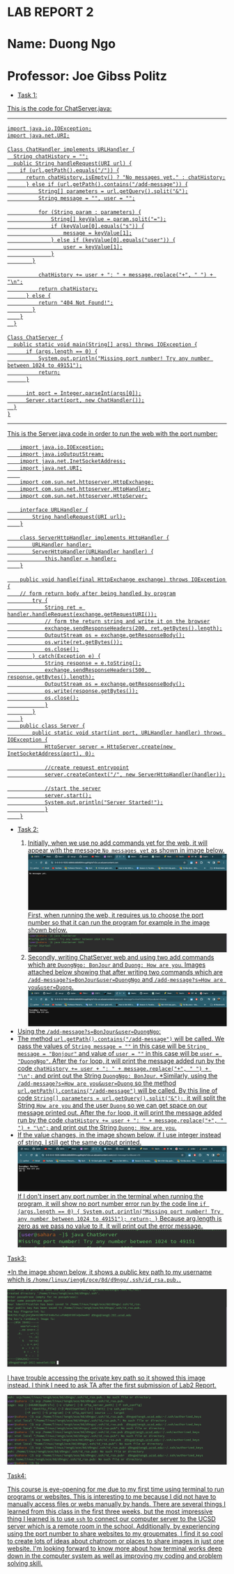 # LAB REPORT 2
# Name: Duong Ngo
# Professor: Joe Gibss Politz

* <u> Task 1:

<u> This is the code for ChatServer.java:


---

    
    import java.io.IOException;
    import java.net.URI;

    Class ChatHandler implements URLHandler {
      String chatHistory = "";
      public String handleRequest(URI url) {
        if (url.getPath().equals("/")) {
          return chatHistory.isEmpty() ? "No messages yet." : chatHistory;
          } else if (url.getPath().contains("/add-message")) {
              String[] parameters = url.getQuery().split("&");
              String message = "", user = "";

              for (String param : parameters) {
                  String[] keyValue = param.split("=");
                  if (keyValue[0].equals("s")) {
                      message = keyValue[1];
                  } else if (keyValue[0].equals("user")) {
                      user = keyValue[1];
                  }
            }

              chatHistory += user + ": " + message.replace("+", " ") + "\n";
              return chatHistory;
          } else {
              return "404 Not Found!";
            }
        }
      }

    Class ChatServer {
      public static void main(String[] args) throws IOException {
          if (args.length == 0) {
              System.out.println("Missing port number! Try any number between 1024 to 49151");
              return;
          }

          int port = Integer.parseInt(args[0]);
          Server.start(port, new ChatHandler());
      }
    }

---

<u> This is the Server.java code in order to run the web with the port number:


        import java.io.IOException;
        import java.ioOutputStream;
        import java.net.InetSocketAddress;
        import java.net.URI;
        
        import com.sun.net.httpserver.HttpExchange;
        import com.sun.net.httpserver.HttpHandler;
        import com.sun.net.httpserver.HttpServer;

        interface URLHandler {
            String handleRequest(URI url);
        }

        class ServerHttpHandler implements HttpHandler {
            URLHandler handler;
            ServerHttpHandler(URLHandler handler) {
                this.handler = handler;
        }

        public void handle(final HttpExchange exchange) throws IOException {
        // form return body after being handled by program
            try {
                String ret = handler.handleRequest(exchange.getRequestURI());
                // form the return string and write it on the browser
                exchange.sendResponseHeaders(200, ret.getBytes().length);
                OutputStream os = exchange.getResponseBody();
                os.write(ret.getBytes());
                os.close();
            } catch(Exception e) {
                String response = e.toString();
                exchange.sendResponseHeaders(500, response.getBytes().length);
                OutputStream os = exchange.getResponseBody();
                os.write(response.getBytes());
                os.close();
                }
            }
        }
        public class Server {
            public static void start(int port, URLHandler handler) throws IOException {
                HttpServer server = HttpServer.create(new InetSocketAddress(port), 0);

                //create request entrypoint
                server.createContext("/", new ServerHttpHandler(handler));

                //start the server
                server.start();
                System.out.println("Server Started!");
                }
        }


* <u> Task 2:
  1. Initially, when we use no add commands yet for the web, it will appear with the message `No messages yet` as shown in image below.
  ![Image](NoCommandYet.png)
  First, when running the web, it requires us to choose the port number so that it can run the program for example in the image shown below.
  ![Image](RunPortNum.png)
  2. Secondly, writing ChatServer web and using two add commands which are `DuongNgo: BonJour` and `Duong: How are you`. Images attached below showing that after writing two commands which
  are `/add-message?s=BonJour&user=DuongNgo` and `/add-message?s=How are you&user=Duong`.
  ![Image](afterTwoCommands.png)
* Using the `/add-message?s=BonJour&user=DuongNgo`:
* The method `url.getPath().contains("/add-message")` will be called. We pass the values of `String message = ""` in this case will be
  `String message = "Bonjour"` and value of `user = ""` in this case will be `user = "DuongNgo"`. After the `for` loop, it will print the message added run by the code `chatHistory += user + ": " + message.replace("+", " ") + "\n";` and print out the String `DuongNgo: BonJour`.
*Similarly, using the `/add-message?s=How are you&user=Duong` so the method `url.getPath().contains("/add-message")` will be called. By this line of code `String[] parameters = url.getQuery().split("&");`, it will split the String `How are you` and the user `Duong` so we can get space on our message printed out. After the `for` loop, it will print the message added run by the code `chatHistory += user + ": " + message.replace("+", " ") + "\n";` and print out the String `Duong: How are you`.
* If the value changes, in the image shown below, if I use integer instead of string, I still get the same output printed.
  ![Image](UsingInteger.png)
  If I don't insert any port number in the terminal when running the program, it will show no port number error run by the code line  `if (args.length == 0) {
    System.out.println("Missing port number! Try any number between 1024 to 49151");
      return;
  }`
Because arg.length is zero as we pass no value to it, it will print out the error message.
![Image](NoPortNum.png)

<u> Task3: 

*In the image shown below, it shows a public key path to my username which is `/home/linux/ieng6/oce/8d/d9ngo/.ssh/id_rsa.pub.`. 

![Image](publickey.png)

I have trouble accessing the private key path so it showed this image instead. I think I need to ask TA after the first submission of Lab2 Report. 

![Image](error.png)

<u> Task4: 

This course is eye-opening for me due to my first time using terminal to run programs or websites. This is interesting to me because I 
did not have to manually access files or webs manually by hands. There are several things I learned from this class in the first three weeks, but the most impressive thing I learned is to use `ssh` to connect our computer server to the UCSD server which is a remote room in the school. Additionally, by experiencing using the port number to share websites to my groupmates, I find it so cool to create lots of ideas about chatroom or places to share images in just one website. I'm looking forward to know more about how terminal works deep down in the computer system as well as improving my coding and problem solving skill. 








